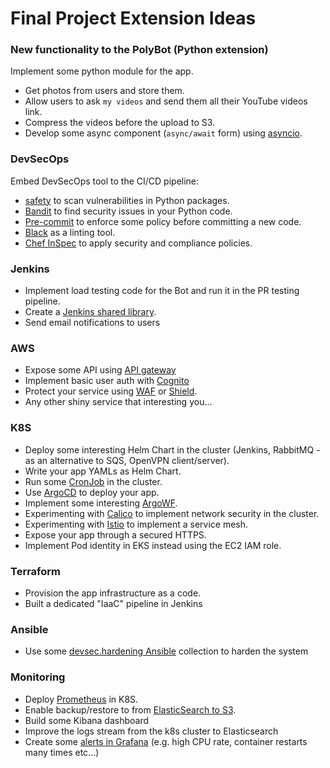 # Final Project Extension Ideas

### New functionality to the PolyBot (Python extension)

Implement some python module for the app. 

- Get photos from users and store them.
- Allow users to ask `my videos` and send them all their YouTube videos link.
- Compress the videos before the upload to S3.
- Develop some async component (`async/await` form) using [asyncio](https://docs.python.org/3/library/asyncio-task.html).


### DevSecOps 

Embed DevSecOps tool to the CI/CD pipeline:

- [safety](https://pyup.io/safety/) to scan vulnerabilities in Python packages.
- [Bandit](https://bandit.readthedocs.io/en/latest/) to find security issues in your Python code.
- [Pre-commit](https://pre-commit.com/) to enforce some policy before committing a new code.
- [Black](https://github.com/psf/black) as a linting tool.
- [Chef InSpec](https://docs.chef.io/inspec/) to apply security and compliance policies.


### Jenkins

- Implement load testing code for the Bot and run it in the PR testing pipeline.
- Create a [Jenkins shared library](https://www.jenkins.io/blog/2017/02/15/declarative-notifications/#moving-notifications-to-shared-library).
- Send email notifications to users

### AWS

- Expose some API using [API gateway](https://aws.amazon.com/api-gateway/)
- Implement basic user auth with [Cognito](https://aws.amazon.com/cognito/)
- Protect your service using [WAF](https://aws.amazon.com/waf/) or [Shield](https://aws.amazon.com/shield/).
- Any other shiny service that interesting you...

### K8S

- Deploy some interesting Helm Chart in the cluster (Jenkins, RabbitMQ - as an alternative to SQS, OpenVPN client/server).
- Write your app YAMLs as Helm Chart.
- Run some [CronJob](https://kubernetes.io/docs/concepts/workloads/controllers/cron-jobs/) in the cluster.
- Use [ArgoCD](https://argo-cd.readthedocs.io/en/stable/) to deploy your app.
- Implement some interesting [ArgoWF](https://argoproj.github.io/argo-workflows/).
- Experimenting with [Calico](https://projectcalico.docs.tigera.io/about/about-calico) to implement network security in the cluster.
- Experimenting with [Istio](https://istio.io/) to implement a service mesh. 
- Expose your app through a secured HTTPS.
- Implement Pod identity in EKS instead using the EC2 IAM role. 

### Terraform

- Provision the app infrastructure as a code.
- Built a dedicated "IaaC" pipeline in Jenkins 

### Ansible

- Use some [devsec.hardening Ansible](https://github.com/dev-sec/ansible-collection-hardening) collection to harden the system 

### Monitoring 

- Deploy [Prometheus](https://prometheus.io/) in K8S.
- Enable backup/restore to from [ElasticSearch to S3](https://www.elastic.co/guide/en/elasticsearch/reference/current/snapshot-restore.html). 
- Build some Kibana dashboard 
- Improve the logs stream from the k8s cluster to Elasticsearch
- Create some [alerts in Grafana](https://grafana.com/docs/grafana/latest/alerting/) (e.g. high CPU rate, container restarts many times etc...)
